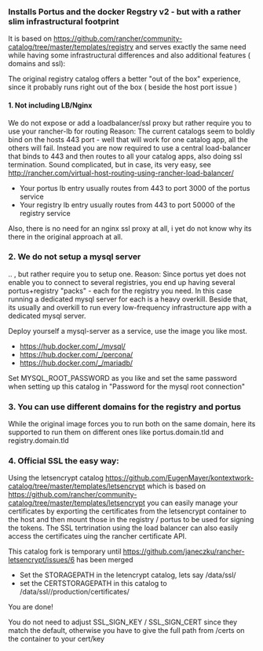 ### Installs Portus and the docker Regstry v2 - but with a rather slim infrastructural footprint

It is based on https://github.com/rancher/community-catalog/tree/master/templates/registry
and serves exactly the same need while having some infrastructural differences and also additional features ( domains and ssl):

The original registry catalog offers a better "out of the box" experience, since it probably runs right out of the box ( beside the host port issue )

#### 1. Not including LB/Nginx
We do not expose or add a loadbalancer/ssl proxy but rather require you to use your rancher-lb for routing
Reason: 
The current catalogs seem to boldly bind on the hosts 443 port - well that will work for one catalog app, all the others will fail.
Instead you are now required to use a central load-balancer that binds to 443 and then routes to all your catalog apps, also doing ssl termination.
Sound complicated, but in case, its very easy, see http://rancher.com/virtual-host-routing-using-rancher-load-balancer/

+ Your portus lb entry usually routes from 443 to port 3000 of the portus service
+ Your registry lb entry usually routes from 443 to port 50000 of the registry service   

Also, there is no need for an nginx ssl proxy at all, i yet do not know why its there in the original approach at all.

### 2. We do not setup a mysql server
.. , but rather require you to setup one.
Reason:
Since portus yet does not enable you to connect to several registries, you end up having several portus+registry "packs" - each for the registry you need.
In this case running a dedicated mysql server for each is a heavy overkill. Beside that, its usually and overkill to run every low-frequency infrastructure app with a 
dedicated mysql server. 

Deploy yourself a mysql-server as a service, use the image you like most.
 
+ https://hub.docker.com/_/mysql/
+ https://hub.docker.com/_/percona/
+ https://hub.docker.com/_/mariadb/

Set MYSQL_ROOT_PASSWORD as you like and set the same password when setting up this catalog in "Password for the mysql root connection"

### 3. You can use different domains for the registry and portus
While the original image forces you to run both on the same domain, here its supported to run them on different ones like portus.domain.tld and registry.domain.tld

### 4. Official SSL the easy way: 
Using the letsencrypt catalog https://github.com/EugenMayer/kontextwork-catalog/tree/master/templates/letsencrypt which is based on https://github.com/rancher/community-catalog/tree/master/templates/letsencrypt
you can easily manage your certificates by exporting the certificates from the letsencrypt container to the host and then mount those in the registry / portus to be used 
for signing the tokens. The SSL tertrination using the load balancer can also easily access the certificates uing the rancher certificate API.

This catalog fork is temporary until https://github.com/janeczku/rancher-letsencrypt/issues/6 has been merged

+ Set the STORAGEPATH in the letencrypt catalog, lets say /data/ssl/<certificatename>
+ set the CERTSTORAGEPATH in this catalog to /data/ssl/<certificatename>/production/certificates/<certificatename>
 
You are done!

You do not need to adjust SSL_SIGN_KEY / SSL_SIGN_CERT since they match the default, otherwise you have to give the full path from /certs on the container to your cert/key
